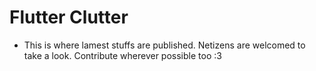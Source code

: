 # Flutter Clutter

- This is where lamest stuffs are published. Netizens are welcomed to take a look. Contribute wherever possible too :3